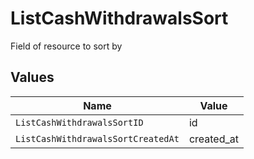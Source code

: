 # ListCashWithdrawalsSort

Field of resource to sort by


## Values

| Name                               | Value                              |
| ---------------------------------- | ---------------------------------- |
| `ListCashWithdrawalsSortID`        | id                                 |
| `ListCashWithdrawalsSortCreatedAt` | created_at                         |